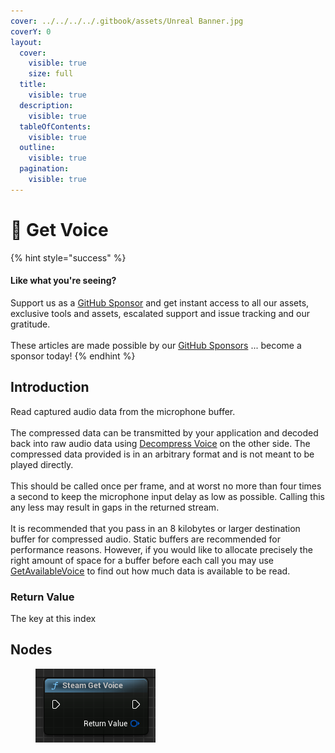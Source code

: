 ```yaml
---
cover: ../../../../.gitbook/assets/Unreal Banner.jpg
coverY: 0
layout:
  cover:
    visible: true
    size: full
  title:
    visible: true
  description:
    visible: true
  tableOfContents:
    visible: true
  outline:
    visible: true
  pagination:
    visible: true
---
```


# 🔵 Get Voice

{% hint style="success" %}
#### Like what you're seeing?

Support us as a [GitHub Sponsor](../../../../become-a-sponsor/) and get instant access to all our assets, exclusive tools and assets, escalated support and issue tracking and our gratitude.\
\
These articles are made possible by our [GitHub Sponsors](../../../../become-a-sponsor/) ... become a sponsor today!
{% endhint %}

## Introduction

Read captured audio data from the microphone buffer.\
\
The compressed data can be transmitted by your application and decoded back into raw audio data using [Decompress Voice](decompress-voice.md) on the other side. The compressed data provided is in an arbitrary format and is not meant to be played directly.\
\
This should be called once per frame, and at worst no more than four times a second to keep the microphone input delay as low as possible. Calling this any less may result in gaps in the returned stream.\
\
It is recommended that you pass in an 8 kilobytes or larger destination buffer for compressed audio. Static buffers are recommended for performance reasons. However, if you would like to allocate precisely the right amount of space for a buffer before each call you may use [GetAvailableVoice](https://partner.steamgames.com/doc/api/ISteamUser#GetAvailableVoice) to find out how much data is available to be read.

### Return Value

The key at this index

## Nodes

<figure><img src="../../../../.gitbook/assets/image (8) (1) (1) (1) (1) (1) (1) (1).png" alt=""><figcaption></figcaption></figure>
